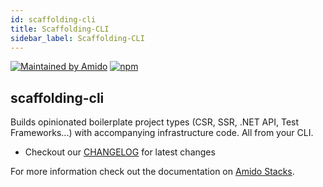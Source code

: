 ```yaml
---
id: scaffolding-cli
title: Scaffolding-CLI
sidebar_label: Scaffolding-CLI
---
```


[![Maintained by Amido](https://img.shields.io/badge/Maintained%20by-Amido-yellow)](https://amido.com/)
[![npm](https://img.shields.io/npm/dt/@amidostacks/scaffolding-cli)](https://www.npmjs.com/package/@amidostacks/scaffolding-cli)

## scaffolding-cli

Builds opinionated boilerplate project types (CSR, SSR, .NET API, Test Frameworks...) with accompanying infrastructure code. All from your CLI.

- Checkout our [CHANGELOG](./CHANGELOG.md) for latest changes

For more information check out the documentation on [Amido Stacks](https://stacks.amido.com/).

